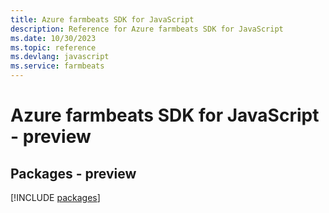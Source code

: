 ```yaml
---
title: Azure farmbeats SDK for JavaScript
description: Reference for Azure farmbeats SDK for JavaScript
ms.date: 10/30/2023
ms.topic: reference
ms.devlang: javascript
ms.service: farmbeats
---
```

# Azure farmbeats SDK for JavaScript - preview
## Packages - preview
[!INCLUDE [packages](farmbeats-index.md)]